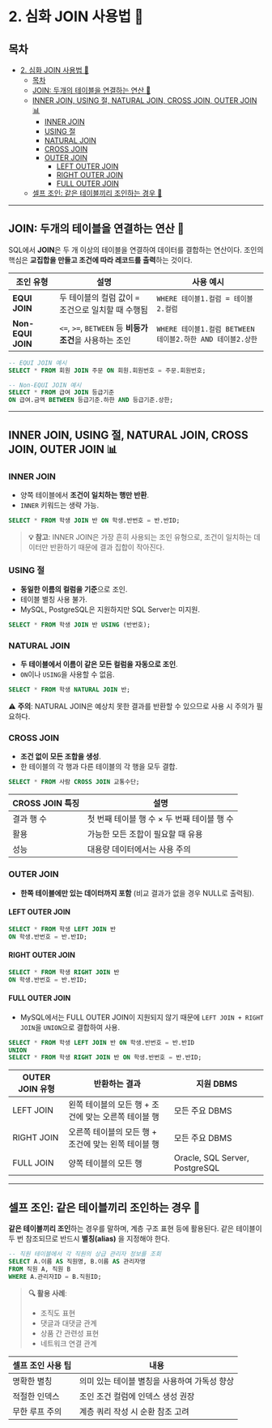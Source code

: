 # 2. 심화 JOIN 사용법 🔄

## 목차
- [2. 심화 JOIN 사용법 🔄](#2-심화-join-사용법-)
  - [목차](#목차)
  - [JOIN: 두개의 테이블을 연결하는 연산 🔗](#join-두개의-테이블을-연결하는-연산-)
  - [INNER JOIN, USING 절, NATURAL JOIN, CROSS JOIN, OUTER JOIN 📊](#inner-join-using-절-natural-join-cross-join-outer-join-)
    - [INNER JOIN](#inner-join)
    - [USING 절](#using-절)
    - [NATURAL JOIN](#natural-join)
    - [CROSS JOIN](#cross-join)
    - [OUTER JOIN](#outer-join)
      - [LEFT OUTER JOIN](#left-outer-join)
      - [RIGHT OUTER JOIN](#right-outer-join)
      - [FULL OUTER JOIN](#full-outer-join)
  - [셀프 조인: 같은 테이블끼리 조인하는 경우 🔄](#셀프-조인-같은-테이블끼리-조인하는-경우-)

---

## JOIN: 두개의 테이블을 연결하는 연산 🔗

SQL에서 **JOIN**은 두 개 이상의 테이블을 연결하여 데이터를 결합하는 연산이다. 조인의 핵심은 **교집합을 만들고 조건에 따라 레코드를 출력**하는 것이다.

| 조인 유형 | 설명 | 사용 예시 |
|----------|------|----------|
| **EQUI JOIN** | 두 테이블의 컬럼 값이 `=` 조건으로 일치할 때 수행됨 | `WHERE 테이블1.컬럼 = 테이블2.컬럼` |
| **Non-EQUI JOIN** | `<=`, `>=`, `BETWEEN` 등 **비등가 조건**을 사용하는 조인 | `WHERE 테이블1.컬럼 BETWEEN 테이블2.하한 AND 테이블2.상한` |

```sql
-- EQUI JOIN 예시
SELECT * FROM 회원 JOIN 주문 ON 회원.회원번호 = 주문.회원번호;

-- Non-EQUI JOIN 예시
SELECT * FROM 급여 JOIN 등급기준
ON 급여.금액 BETWEEN 등급기준.하한 AND 등급기준.상한;
```

---

## INNER JOIN, USING 절, NATURAL JOIN, CROSS JOIN, OUTER JOIN 📊

### INNER JOIN
- 양쪽 테이블에서 **조건이 일치하는 행만 반환**.
- `INNER` 키워드는 생략 가능.

```sql
SELECT * FROM 학생 JOIN 반 ON 학생.반번호 = 반.반ID;
```

> **💡 참고**: INNER JOIN은 가장 흔히 사용되는 조인 유형으로, 조건이 일치하는 데이터만 반환하기 때문에 결과 집합이 작아진다.

### USING 절
- **동일한 이름의 컬럼을 기준**으로 조인.
- 테이블 별칭 사용 불가.
- MySQL, PostgreSQL은 지원하지만 SQL Server는 미지원.

```sql
SELECT * FROM 학생 JOIN 반 USING (반번호);
```

### NATURAL JOIN
- **두 테이블에서 이름이 같은 모든 컬럼을 자동으로 조인**.
- `ON`이나 `USING`을 사용할 수 없음.

```sql
SELECT * FROM 학생 NATURAL JOIN 반;
```

⚠️ **주의**: NATURAL JOIN은 예상치 못한 결과를 반환할 수 있으므로 사용 시 주의가 필요하다.

### CROSS JOIN
- **조건 없이 모든 조합을 생성**.
- 한 테이블의 각 행과 다른 테이블의 각 행을 모두 결합.

```sql
SELECT * FROM 사람 CROSS JOIN 교통수단;
```

| CROSS JOIN 특징 | 설명 |
|----------------|------|
| 결과 행 수 | 첫 번째 테이블 행 수 × 두 번째 테이블 행 수 |
| 활용 | 가능한 모든 조합이 필요할 때 유용 |
| 성능 | 대용량 데이터에서는 사용 주의 |

### OUTER JOIN
- **한쪽 테이블에만 있는 데이터까지 포함** (비교 결과가 없을 경우 NULL로 출력됨).

#### LEFT OUTER JOIN
```sql
SELECT * FROM 학생 LEFT JOIN 반
ON 학생.반번호 = 반.반ID;
```

#### RIGHT OUTER JOIN
```sql
SELECT * FROM 학생 RIGHT JOIN 반
ON 학생.반번호 = 반.반ID;
```

#### FULL OUTER JOIN
- MySQL에서는 FULL OUTER JOIN이 지원되지 않기 때문에 `LEFT JOIN + RIGHT JOIN`을 `UNION`으로 결합하여 사용.

```sql
SELECT * FROM 학생 LEFT JOIN 반 ON 학생.반번호 = 반.반ID
UNION
SELECT * FROM 학생 RIGHT JOIN 반 ON 학생.반번호 = 반.반ID;
```

| OUTER JOIN 유형 | 반환하는 결과 | 지원 DBMS |
|----------------|--------------|-----------|
| LEFT JOIN | 왼쪽 테이블의 모든 행 + 조건에 맞는 오른쪽 테이블 행 | 모든 주요 DBMS |
| RIGHT JOIN | 오른쪽 테이블의 모든 행 + 조건에 맞는 왼쪽 테이블 행 | 모든 주요 DBMS |
| FULL JOIN | 양쪽 테이블의 모든 행 | Oracle, SQL Server, PostgreSQL |

---

## 셀프 조인: 같은 테이블끼리 조인하는 경우 🔄

**같은 테이블끼리 조인**하는 경우를 말하며, 계층 구조 표현 등에 활용된다. 같은 테이블이 두 번 참조되므로 반드시 **별칭(alias)** 을 지정해야 한다.

```sql
-- 직원 테이블에서 각 직원의 상급 관리자 정보를 조회
SELECT A.이름 AS 직원명, B.이름 AS 관리자명
FROM 직원 A, 직원 B
WHERE A.관리자ID = B.직원ID;
```

> **🔍 활용 사례**:
> - 조직도 표현
> - 댓글과 대댓글 관계
> - 상품 간 관련성 표현
> - 네트워크 연결 관계

| 셀프 조인 사용 팁 | 내용 |
|-----------------|------|
| 명확한 별칭 | 의미 있는 테이블 별칭을 사용하여 가독성 향상 |
| 적절한 인덱스 | 조인 조건 컬럼에 인덱스 생성 권장 |
| 무한 루프 주의 | 계층 쿼리 작성 시 순환 참조 고려 |

